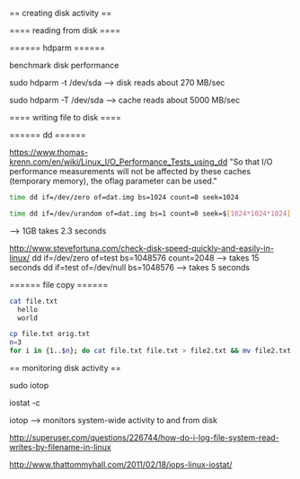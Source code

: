 == creating disk activity ==

==== reading from disk ====

====== hdparm ======

benchmark disk performance

sudo hdparm -t /dev/sda
—> disk reads about 270 MB/sec

sudo hdparm -T /dev/sda
—> cache reads about 5000 MB/sec

==== writing file to disk ====

====== dd ======

<https://www.thomas-krenn.com/en/wiki/Linux_I/O_Performance_Tests_using_dd>
"So that I/O performance measurements will not be affected by these caches (temporary memory), the oflag parameter can be used."

```bash
time dd if=/dev/zero of=dat.img bs=1024 count=0 seek=1024

time dd if=/dev/urandom of=dat.img bs=1 count=0 seek=$[1024*1024*1024]
```
—> 1GB takes 2.3 seconds

http://www.stevefortuna.com/check-disk-speed-quickly-and-easily-in-linux/
dd if=/dev/zero of=test bs=1048576 count=2048
--> takes 15 seconds
dd if=test of=/dev/null bs=1048576
--> takes 5 seconds

====== file copy ======

```bash
cat file.txt
  hello
  world
```

```bash
cp file.txt orig.txt
n=3
for i in {1..$n}; do cat file.txt file.txt > file2.txt && mv file2.txt file.txt; done
```

== monitoring disk activity ==

sudo iotop

iostat -c

iotop 
--> monitors system-wide activity to and from disk

http://superuser.com/questions/226744/how-do-i-log-file-system-read-writes-by-filename-in-linux

http://www.thattommyhall.com/2011/02/18/iops-linux-iostat/


